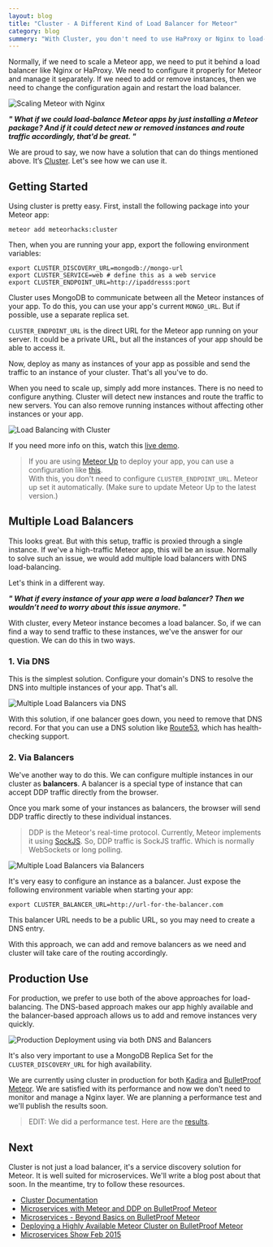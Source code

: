 ```yaml
---
layout: blog
title: "Cluster - A Different Kind of Load Balancer for Meteor"
category: blog
summery: "With Cluster, you don't need to use HaProxy or Nginx to load-balance your Meteor app. You just need to install a Meteor package. Additionally, it'll discover new instances automatically."
---
```


Normally, if we need to scale a Meteor app, we need to put it behind a load balancer like Nginx or HaProxy. We need to configure it properly for Meteor and manage it separately. If we need to add or remove instances, then we need to change the configuration again and restart the load balancer. 

![Scaling Meteor with Nginx](https://cldup.com/ZWilGjwrgP.png)

_**" What if we could load-balance Meteor apps by just installing a Meteor package? And if it could detect new or removed instances and route traffic accordingly, that'd be great. "**_

We are proud to say, we now have a solution that can do things mentioned above. It’s [Cluster](https://github.com/meteorhacks/cluster). Let's see how we can use it.

## Getting Started

Using cluster is pretty easy. First, install the following package into your Meteor app:

~~~shell
meteor add meteorhacks:cluster
~~~

Then, when you are running your app, export the following environment variables:

~~~shell
export CLUSTER_DISCOVERY_URL=mongodb://mongo-url
export CLUSTER_SERVICE=web # define this as a web service 
export CLUSTER_ENDPOINT_URL=http://ipaddresss:port
~~~

Cluster uses MongoDB to communicate between all the Meteor instances of your app. To do this, you can use your app's current `MONGO_URL`. But if possible, use a separate replica set.

`CLUSTER_ENDPOINT_URL` is the direct URL for the Meteor app running on your server. It could be a private URL, but all the instances of your app should be able to access it.

Now, deploy as many as instances of your app as possible and send the traffic to an instance of your cluster. That's all you've to do. 

When you need to scale up, simply add more instances. There is no need to configure anything. Cluster will detect new instances and route the traffic to new servers. You can also remove running instances without affecting other instances or your app.

![Load Balancing with Cluster](https://cldup.com/T1X0NYFCJK.png)

If you need more info on this, watch this [live demo](https://www.youtube.com/watch?v=oudsAQZkvzQ&feature=youtu.be&t=15m27s).

> If you are using [Meteor Up](https://github.com/arunoda/meteor-up) to deploy your app, you can use a configuration like [this](https://gist.github.com/arunoda/65ceb06952957e976e76). <br>
> With this, you don't need to configure `CLUSTER_ENDPOINT_URL`. Meteor up set it automatically.
> (Make sure to update Meteor Up to the latest version.)

## Multiple Load Balancers 

This looks great. But with this setup, traffic is proxied through a single instance. If we've a high-traffic Meteor app, this will be an issue. Normally to solve such an issue, we would add multiple load balancers with DNS load-balancing.

Let's think in a different way.

_**" What if every instance of your app were a load balancer? Then we wouldn’t need to worry about this issue anymore. "**_

With cluster, every Meteor instance becomes a load balancer. So, if we can find a way to send traffic to these instances, we've the answer for our question. We can do this in two ways.

### 1. Via DNS

This is the simplest solution. Configure your domain's DNS to resolve the DNS into multiple instances of your app. That's all.

![Multiple Load Balancers via DNS](https://cldup.com/SbNCZH8b_N.png)

With this solution, if one balancer goes down, you need to remove that DNS record. For that you can use a DNS solution like [Route53](http://aws.amazon.com/route53), which has health-checking support.

### 2. Via Balancers

We've another way to do this. We can configure multiple instances in our cluster as **balancers**. A balancer is a special type of instance that can accept DDP traffic directly from the browser. 

Once you mark some of your instances as balancers, the browser will send DDP traffic directly to these individual instances. 

> DDP is the Meteor's real-time protocol. Currently, Meteor implements it using [SockJS](https://github.com/sockjs). So, DDP traffic is SockJS traffic. Which is normally WebSockets or long polling.

![Multiple Load Balancers via Balancers](https://cldup.com/OupdR1UwH7.png)

It's very easy to configure an instance as a balancer. Just expose the following environment variable when starting your app:

~~~shell
export CLUSTER_BALANCER_URL=http://url-for-the-balancer.com
~~~

This balancer URL needs to be a public URL, so you may need to create a DNS entry.

With this approach, we can add and remove balancers as we need and cluster will take care of the routing accordingly. 

## Production Use

For production, we prefer to use both of the above approaches for load-balancing. The DNS-based approach makes our app highly available and the balancer-based approach allows us to add and remove instances very quickly. 

![Production Deployment using via both DNS and Balancers](https://cldup.com/hnYVWGz_DS.png)

It's also very important to use a MongoDB Replica Set for the `CLUSTER_DISCOVERY_URL` for high availability.

We are currently using cluster in production for both [Kadira](https://kadira.io/) and [BulletProof Meteor](https://bulletproofmeteor.com/). We are satisfied with its performance and now we don't need to monitor and manage a Nginx layer. We are planning a performance test and we'll publish the results soon.

> EDIT: We did a performance test. Here are the [results](https://meteorhacks.com/cluster-performance-test-its-impressive.html).

## Next

Cluster is not just a load balancer, it's a service discovery solution for Meteor. It is well suited for microservices. We'll write a blog post about that soon. In the meantime, try to follow these resources.

* [Cluster Documentation](https://github.com/meteorhacks/cluster)
* [Microservices with Meteor and DDP on BulletProof Meteor](https://bulletproofmeteor.com/architecture/microservices-with-meteor-and-ddp)
* [Microservices - Beyond Basics on BulletProof Meteor](https://bulletproofmeteor.com/architecture/microservices-beyond-basics)
* [Deploying a Highly Available Meteor Cluster on BulletProof Meteor](https://bulletproofmeteor.com/architecture/deploying-a-highly-available-meteor-cluster)
* [Microservices Show Feb 2015](http://youtu.be/oudsAQZkvzQ)